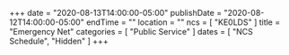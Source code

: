 +++
date = "2020-08-13T14:00:00-05:00"
publishDate = "2020-08-12T14:00:00-05:00"
endTime = ""
location = ""
ncs = [ "KE0LDS" ]
title = "Emergency Net"
categories = [ "Public Service" ]
dates = [ "NCS Schedule", "Hidden" ]
+++
